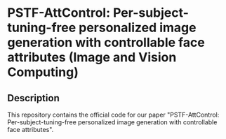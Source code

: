 # PSTF-AttControl: Per-subject-tuning-free personalized image generation with controllable face attributes (Image and Vision Computing)
##  Description
This repository contains the official code for our paper "PSTF-AttControl: Per-subject-tuning-free personalized image generation with controllable face attributes".  
